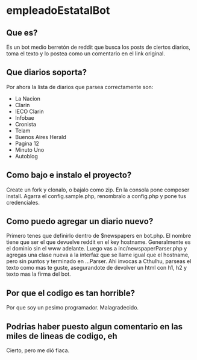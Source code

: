 # empleadoEstatalBot

## Que es?

Es un bot medio berretón de reddit que busca los posts de ciertos diarios, toma el texto y lo postea como un comentario en el link original.

## Que diarios soporta?

Por ahora la lista de diarios que parsea correctamente son:

- La Nacion
- Clarin
- IECO Clarin
- Infobae
- Cronista
- Telam
- Buenos Aires Herald
- Pagina 12
- Minuto Uno
- Autoblog

## Como bajo e instalo el proyecto?

Create un fork y clonalo, o bajalo como zip. En la consola pone composer install. Agarra el config.sample.php, renombralo a config.php y pone tus credenciales.

## Como puedo agregar un diario nuevo?

Primero tenes que definirlo dentro de $newspapers en bot.php. El nombre tiene que ser el que devuelve reddit en el key hostname. Generalmente es el dominio sin el www adelante.
Luego vas a inc/newspaperParser.php y agregas una clase nueva a la interfaz que se llame igual que el hostname, pero sin puntos y terminado en ...Parser. Ahi invocas a Cthulhu, parseas el texto como mas te guste, asegurandote de devolver un html con h1, h2 y texto mas la firma del bot.

## Por que el codigo es tan horrible?

Por que soy un pesimo programador. Malagradecido.

## Podrias haber puesto algun comentario en las miles de lineas de codigo, eh

Cierto, pero me dió fiaca.
